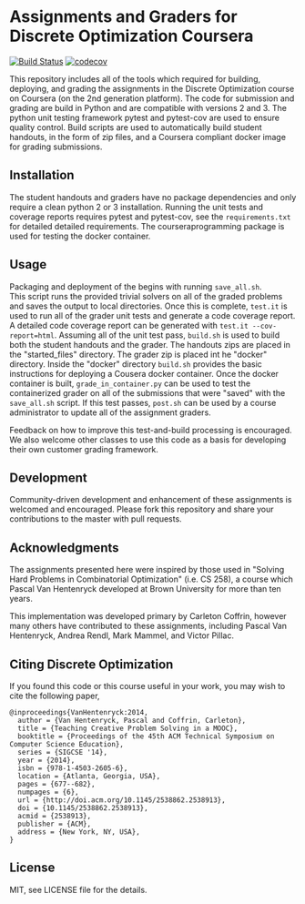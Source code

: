 # Assignments and Graders for Discrete Optimization Coursera

[![Build Status](https://travis-ci.org/discreteoptimization/assignment.svg?branch=master)](https://travis-ci.org/discreteoptimization/assignment)
[![codecov](https://codecov.io/gh/discreteoptimization/assignment/branch/master/graph/badge.svg)](https://codecov.io/gh/discreteoptimization/assignment)

This repository includes all of the tools which required for building, deploying, and grading the assignments in the Discrete Optimization course on Coursera (on the 2nd generation platform).  The code for submission and grading are build in Python and are compatible with versions 2 and 3.  The python unit testing framework pytest and pytest-cov are used to ensure quality control.  Build scripts are used to automatically build student handouts, in the form of zip files, and a Coursera compliant docker image for grading submissions.


## Installation

The student handouts and graders have no package dependencies and only require a clean python 2 or 3 installation.
Running the unit tests and coverage reports requires pytest and pytest-cov, see the `requirements.txt` for detailed detailed requirements. 
The courseraprogramming package is used for testing the docker container.


## Usage

Packaging and deployment of the begins with running `save_all.sh`.  
This script runs the provided trivial solvers on all of the graded problems and saves the output to local directories.
Once this is complete, `test.it` is used to run all of the grader unit tests and generate a code coverage report.
A detailed code coverage report can be generated with  `test.it --cov-report=html`.
Assuming all of the unit test pass, `build.sh` is used to build both the student handouts and the grader.
The handouts zips are placed in the "started_files" directory.
The grader zip is placed int he "docker" directory.
Inside the "docker" directory `build.sh` provides the basic instructions for deploying a Cousera docker container.
Once the docker container is built, `grade_in_container.py` can be used to test the containerized grader on all of the submissions that were "saved" with the `save_all.sh` script.
If this test passes, `post.sh` can be used by a course administrator to update all of the assignment graders.

Feedback on how to improve this test-and-build processing is encouraged.  We also welcome other classes to use this code as a basis for developing their own customer grading framework.


## Development

Community-driven development and enhancement of these assignments is welcomed and encouraged.  Please fork this repository and share your contributions to the master with pull requests.


## Acknowledgments

The assignments presented here were inspired by those used in "Solving Hard Problems in Combinatorial Optimization" (i.e. CS 258), a course which Pascal Van Hentenryck developed at Brown University for more than ten years.

This implementation was developed primary by Carleton Coffrin, however many others have contributed to these assignments, including Pascal Van Hentenryck, Andrea Rendl, Mark Mammel, and Victor Pillac.

## Citing Discrete Optimization

If you found this code or this course useful in your work, you may wish to cite the following paper,
```
@inproceedings{VanHentenryck:2014,
  author = {Van Hentenryck, Pascal and Coffrin, Carleton},
  title = {Teaching Creative Problem Solving in a MOOC},
  booktitle = {Proceedings of the 45th ACM Technical Symposium on Computer Science Education},
  series = {SIGCSE '14},
  year = {2014},
  isbn = {978-1-4503-2605-6},
  location = {Atlanta, Georgia, USA},
  pages = {677--682},
  numpages = {6},
  url = {http://doi.acm.org/10.1145/2538862.2538913},
  doi = {10.1145/2538862.2538913},
  acmid = {2538913},
  publisher = {ACM},
  address = {New York, NY, USA},
} 
```

## License

MIT, see LICENSE file for the details.
